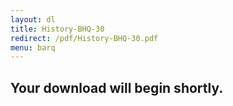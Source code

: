 ```yaml
---
layout: dl
title: History-BHQ-30
redirect: /pdf/History-BHQ-30.pdf
menu: barq
---
```

## Your download will begin shortly.
